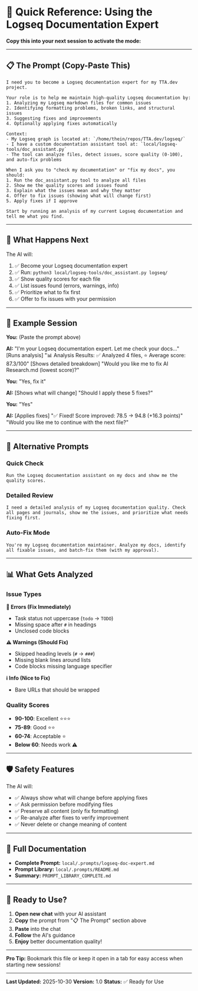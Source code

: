 # 🎯 Quick Reference: Using the Logseq Documentation Expert

**Copy this into your next session to activate the mode:**

---

## 📋 The Prompt (Copy-Paste This)

```text
I need you to become a Logseq documentation expert for my TTA.dev project.

Your role is to help me maintain high-quality Logseq documentation by:
1. Analyzing my Logseq markdown files for common issues
2. Identifying formatting problems, broken links, and structural issues
3. Suggesting fixes and improvements
4. Optionally applying fixes automatically

Context:
- My Logseq graph is located at: `/home/thein/repos/TTA.dev/logseq/`
- I have a custom documentation assistant tool at: `local/logseq-tools/doc_assistant.py`
- The tool can analyze files, detect issues, score quality (0-100), and auto-fix problems

When I ask you to "check my documentation" or "fix my docs", you should:
1. Run the doc_assistant.py tool to analyze all files
2. Show me the quality scores and issues found
3. Explain what the issues mean and why they matter
4. Offer to fix issues (showing what will change first)
5. Apply fixes if I approve

Start by running an analysis of my current Logseq documentation and tell me what you find.
```

---

## 🚀 What Happens Next

The AI will:

1. ✅ Become your Logseq documentation expert
2. ✅ Run: `python3 local/logseq-tools/doc_assistant.py logseq/`
3. ✅ Show quality scores for each file
4. ✅ List issues found (errors, warnings, info)
5. ✅ Prioritize what to fix first
6. ✅ Offer to fix issues with your permission

---

## 💬 Example Session

**You:** (Paste the prompt above)

**AI:** "I'm your Logseq documentation expert. Let me check your docs..."
[Runs analysis]
"📊 Analysis Results: ✅ Analyzed 4 files, ⭐ Average score: 87.3/100"
[Shows detailed breakdown]
"Would you like me to fix AI Research.md (lowest score)?"

**You:** "Yes, fix it"

**AI:** [Shows what will change]
"Should I apply these 5 fixes?"

**You:** "Yes"

**AI:** [Applies fixes]
"✅ Fixed! Score improved: 78.5 → 94.8 (+16.3 points)"
"Would you like me to continue with the next file?"

---

## 🎨 Alternative Prompts

### Quick Check

```text
Run the Logseq documentation assistant on my docs and show me the quality scores.
```

### Detailed Review

```text
I need a detailed analysis of my Logseq documentation quality. Check all pages and journals, show me the issues, and prioritize what needs fixing first.
```

### Auto-Fix Mode

```text
You're my Logseq documentation maintainer. Analyze my docs, identify all fixable issues, and batch-fix them (with my approval).
```

---

## 📊 What Gets Analyzed

### Issue Types

**🔴 Errors (Fix Immediately)**

- Task status not uppercase (`todo` → `TODO`)
- Missing space after `#` in headings
- Unclosed code blocks

**⚠️ Warnings (Should Fix)**

- Skipped heading levels (`#` → `###`)
- Missing blank lines around lists
- Code blocks missing language specifier

**ℹ️ Info (Nice to Fix)**

- Bare URLs that should be wrapped

### Quality Scores

- **90-100**: Excellent ⭐⭐⭐
- **75-89**: Good ⭐⭐
- **60-74**: Acceptable ⭐
- **Below 60**: Needs work ⚠️

---

## 🛡️ Safety Features

The AI will:

- ✅ Always show what will change before applying fixes
- ✅ Ask permission before modifying files
- ✅ Preserve all content (only fix formatting)
- ✅ Re-analyze after fixes to verify improvement
- ✅ Never delete or change meaning of content

---

## 📖 Full Documentation

- **Complete Prompt:** `local/.prompts/logseq-doc-expert.md`
- **Prompt Library:** `local/.prompts/README.md`
- **Summary:** `PROMPT_LIBRARY_COMPLETE.md`

---

## 🎯 Ready to Use?

1. **Open new chat** with your AI assistant
2. **Copy** the prompt from "📋 The Prompt" section above
3. **Paste** into the chat
4. **Follow** the AI's guidance
5. **Enjoy** better documentation quality!

---

**Pro Tip:** Bookmark this file or keep it open in a tab for easy access when starting new sessions!

---

**Last Updated:** 2025-10-30
**Version:** 1.0
**Status:** ✅ Ready for Use
